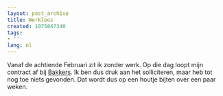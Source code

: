 ```yaml
---
layout: post_archive
title: Werkloos
created: 1075847340
tags:
- ''
lang: nl
---
```

Vanaf de achtiende Februari zit ik zonder werk. Op die dag loopt mijn contract af bij [Bakkers](http://www.bakkers.nl). Ik ben dus druk aan het solliciteren, maar heb tot nog toe niets gevonden. Dat wordt dus op een houtje bijten over een paar weken.
